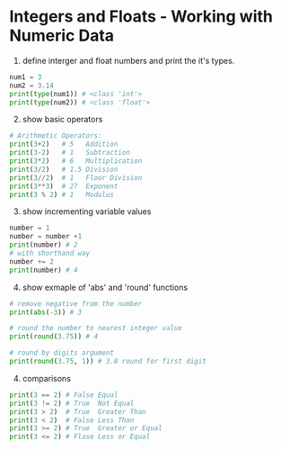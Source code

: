 # Integers and Floats - Working with Numeric Data   

1. define interger and float numbers and print the it's types.  
```python 
num1 = 3 
num2 = 3.14 
print(type(num1)) # <class 'int'> 
print(type(num2)) # <class 'float'> 
```

2. show basic operators  
```python 
# Arithmetic Operators:
print(3+2)   # 5   Addition
print(3-2)   # 1   Subtraction
print(3*2)   # 6   Multiplication
print(3/2)   # 1.5 Division
print(3//2)  # 1   Floor Division
print(3**3)  # 27  Exponent
print(3 % 2) # 1   Modulus
```

3. show incrementing variable values  
```python 
number = 1 
number = number +1 
print(number) # 2
# with shorthand way  
number += 2 
print(number) # 4
```

4. show exmaple of 'abs' and 'round' functions     
```python 
# remove negative from the number  
print(abs(-3)) # 3 

# round the number to nearest integer value  
print(round(3.75)) # 4

# round by digits argument  
print(round(3.75, 1)) # 3.8 round for first digit  
```

4. comparisons  
```python 
print(3 == 2) # False Equal
print(3 != 2) # True  Not Equal
print(3 > 2)  # True  Greater Than
print(3 < 2)  # False Less Than
print(3 >= 2) # True  Greater or Equal
print(3 <= 2) # Flase Less or Equal
```
